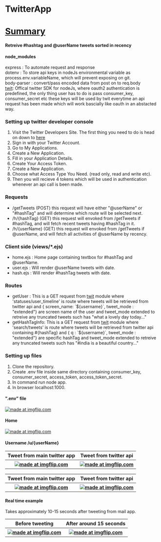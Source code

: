 # TwitterApp
<h1><b><u>Summary</u></b></h1> 
<h4>Retreive #hashtag and @userName tweets sorted in recency</h4>
<h4>node_modules</h4>
express     : To automate request and response
<br>
dotenv : To store api keys in nodeJs environmental variable as process.env.variableName, which will prevent exposing on git.
<br>
body-parser : convert/pass encoded data from post on to req.body
<br>
<a href="https://github.com/ttezel/twit">twit</a>: Offical twitter SDK for nodeJs, where oauth2 authentication is predefined, the only thing user has to do is pass consumer_key, consumer_secret etc
these keys will be used by twit everytime an api request has been made which will work bascially like oauth in an abstacted way.

<br>
<h3>Setting up twitter developer console</h3>
<ol>
<li>Visit the Twitter Developers Site. The first thing you need to do is head on down to <a href="dev.twitter.com">here</a></li>
<li>Sign in with your Twitter Account.</li>
<li>Go to My Applications.</li>
<li>Create a New Application.</li>
<li>Fill in your Application Details.</li>
<li>Create Your Access Token.</li>
<li>Create a New Application.</li>
<li>Choose what Access Type You Need. (read only, read and write etc).</li>
<li>Then you will recieve 4 tokens which will be used in authentication whenever an api call is been made.</li>
</ol>

<h3>Requests</h3>
<ul>
<li>/getTweets (POST) this request will have either "@userName" or "#hashTag" and will determine which route will be selected next.</li>
<li>/h/{hashTag} (GET) this request will envoked from /getTweets if #hashTag, and will fetch recent tweets having #hashTag in it.</li>
<li>/h/{userName} (GET) this request will envoked from /getTweets if @userName, and will fetch all activities of @userName by recency.</li>
</ul>

<h3>Client side (views/*.ejs)</h3>
<ul>
<li>home.ejs : Home page containing textbox for #hashTag and @userName.</li>
<li>user.ejs : Will render @userName tweets with date.</li>
<li>hash.ejs : Will render #hashTag tweets with date.</li>
</ul>

<h3>Routes</h3>
<ul>
<li>getUser : This is a GET request from <a href="dev.twitter.com">twit</a> module where 
'statuses/user_timeline' is route where  tweets will be retrieved from twitter api and { screen_name: `${username}`,  tweet_mode : "extended"}
are screen name of the user and tweet_mode extended to retreive any truncated tweets such has "what a lovely day today..." </li>

<li>getHashTagInfo: This is a GET request from <a href="dev.twitter.com">twit</a> module where 
'search/tweets' is route where  tweets will be retrieved from twitter api containing #{hashTag} and { q : `${username}`,  tweet_mode : "extended"}
are specific hashTag and tweet_mode extended to retreive any truncated tweets such has "#india is a beautiful country..." </li>
</ul>

<h3>Setting up files</h3>
<ol>
<li>Clone the repository.</li>
<li>Create .env file inside same directory containing consumer_key, consumer_secret, access_token, access_token_secret.</li>
<li>In command run node app.</li>
<li>In browser localhost:1000.</li>
</ol>

<h4>".env" file</h4>
<a href="https://imgflip.com/gif/365x08"><img src="https://i.imgflip.com/365x08.gif" title="made at imgflip.com"/></a>

<h4>Home</h4>
<a href="https://imgflip.com/gif/365x2b"><img src="https://i.imgflip.com/365x2b.gif" title="made at imgflip.com"/></a>

<h4>Username /u/{userName}</h4>
<table> 
            <tr>
            <th>Tweet from main twitter app</th>
            <th>Tweet from twitter api</th>
            </tr>
            <tr>
            <th><a href="https://imgflip.com/gif/3660x4"><img src="https://i.imgflip.com/3660x4.gif" title="made at imgflip.com"/></a></th>
            <th><a href="https://imgflip.com/gif/3660w6"><img src="https://i.imgflip.com/3660w6.gif" title="made at imgflip.com"/></a></th>
            </tr>
 </table>
 
 <table> 
            <tr>
            <th>Tweet from main twitter app</th>
            <th>Tweet from twitter api</th>
            </tr>
            <tr>
            <th><a href="https://imgflip.com/gif/3660yt"><img src="https://i.imgflip.com/3660yt.gif" title="made at imgflip.com"/></a></th>
            <th><a href="https://imgflip.com/gif/3660yb"><img src="https://i.imgflip.com/3660yb.gif" title="made at imgflip.com"/></a></th>
            </tr>
 </table>
 
 <h4>Real time example</h4>
 Takes approximately 10-15 seconds after tweeting from mail app.
 <table> 
            <tr>
            <th>Before tweeting</th>
            <th>After around 15 seconds</th>
            </tr>
            <tr>
            <th><a href="https://imgflip.com/gif/3661lp"><img src="https://i.imgflip.com/3661lp.gif" title="made at imgflip.com"/></a></th>
            <th><a href="https://imgflip.com/gif/3661pe"><img src="https://i.imgflip.com/3661pe.gif" title="made at imgflip.com"/></a></th>
            </tr>
 </table>
